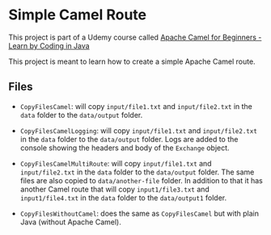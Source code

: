 # Simple Camel Route
This project is part of a Udemy course called [Apache Camel for Beginners - Learn by Coding in Java](https://www.udemy.com/apache-camel-for-beginners-learn-by-coding-in-java/)

This project is meant to learn how to create a simple Apache Camel route.

## Files
* `CopyFilesCamel`: will copy `input/file1.txt` and `input/file2.txt`  in the `data` folder to the `data/output` folder.

* `CopyFilesCamelLogging`: will copy `input/file1.txt` and `input/file2.txt`  in the `data` folder to the `data/output` folder.
Logs are added to the console showing the headers and body of the `Exchange` object.

* `CopyFilesCamelMultiRoute`: will copy `input/file1.txt` and `input/file2.txt`  in the `data` folder to the `data/output` folder.
The same files are also copied to `data/another-file` folder.
In addition to that it has another Camel route that will copy `input1/file3.txt` and `input1/file4.txt`  in the `data` folder to the `data/output1` folder.

* `CopyFilesWithoutCamel`: does the same as `CopyFilesCamel` but with plain Java (without Apache Camel).